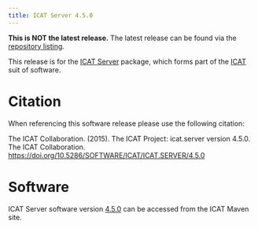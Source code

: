 ```yaml
---
title: ICAT Server 4.5.0
---
```


**This is NOT the latest release.** The latest release can be found via the [repository listing](https://repo.icatproject.org/site/icat/server/).

This release is for the [ICAT Server](/releases/packages/icat-server/icat-server/) package, which forms part of the [ICAT](/releases/) suit of software.

# Citation

When referencing this software release please use the following citation:

The ICAT Collaboration. (2015). The ICAT Project: icat.server version 4.5.0. The ICAT Collaboration. https://doi.org/10.5286/SOFTWARE/ICAT/ICAT.SERVER/4.5.0

# Software

ICAT Server software version [4.5.0](https://repo.icatproject.org/site/icat/server/4.5.0/) can be accessed from the ICAT Maven site.
